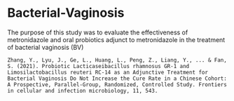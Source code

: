 # Bacterial-Vaginosis
The purpose of this study was to evaluate the effectiveness of metronidazole and oral probiotics adjunct to metronidazole in the treatment of bacterial vaginosis (BV)

`Zhang, Y., Lyu, J., Ge, L., Huang, L., Peng, Z., Liang, Y., ... & Fan, S. (2021). Probiotic Lacticaseibacillus rhamnosus GR-1 and Limosilactobacillus reuteri RC-14 as an Adjunctive Treatment for Bacterial Vaginosis Do Not Increase the Cure Rate in a Chinese Cohort: A Prospective, Parallel‐Group, Randomized, Controlled Study. Frontiers in cellular and infection microbiology, 11, 543.`
